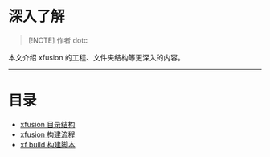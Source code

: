 # 深入了解

> [!NOTE] 作者
> dotc

本文介绍 xfusion 的工程、文件夹结构等更深入的内容。

---

# 目录

- [xfusion 目录结构](xfusion_directory_structure.md)
- [xfusion 构建流程](component_development_guide.md)
- [xf build 构建脚本](xf_build_script.md)
